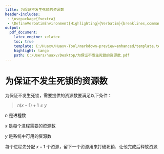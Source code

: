```yaml
---
title: 为保证不发生死锁的资源数
header-includes:
 - \usepackage{fvextra}
 - \DefineVerbatimEnvironment{Highlighting}{Verbatim}{breaklines,commandchars=\\\{\}}
output:
  pdf_document:
    latex_engine: xelatex
    toc: true
    template: C:/Huaxv/Huaxv-Tool/markdown-preview=enhanced/template.tex
    highlight: tango
    path: C:/Users/huaxv/Desktop/为保证不发生死锁的资源数.pdf
---
```


# 为保证不发生死锁的资源数

为保证不发生死锁，需要提供的资源数要满足以下条件：

> $n(x - 1) + 1 \leq y$

$n$ 是进程数

$x$ 是每个进程需要的资源数

$y$ 是系统中可用的资源数

每个进程先分配 $x - 1$ 个资源，留下一个资源用来打破死锁，让他完成后释放资源
